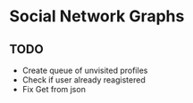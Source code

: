# Social Network Graphs

## TODO
- Create queue of unvisited profiles
- Check if user already reagistered
- Fix Get from json
